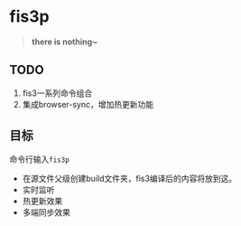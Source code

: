 # fis3p

> **there is nothing~**

## TODO

1. fis3一系列命令组合
2. 集成browser-sync，增加热更新功能

## 目标

命令行输入`fis3p`

- 在源文件父级创建build文件夹，fis3编译后的内容将放到这。
- 实时监听
- 热更新效果
- 多端同步效果

